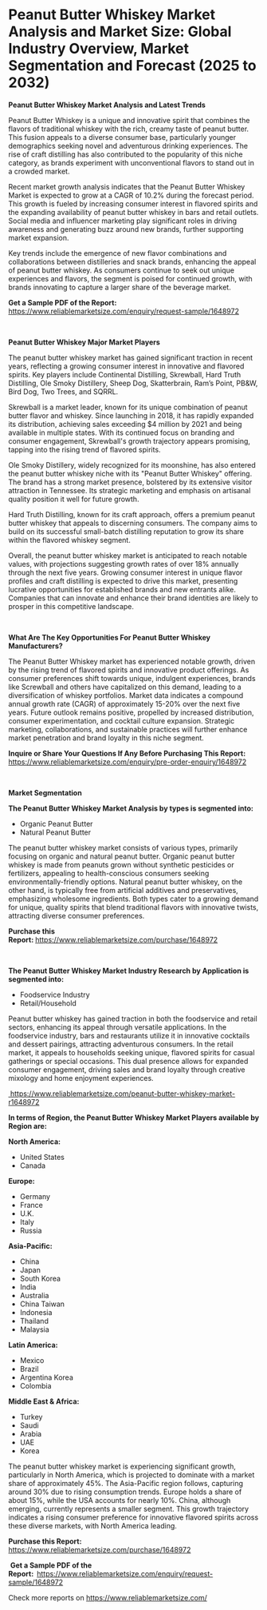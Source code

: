 <p><h1>Peanut Butter Whiskey Market Analysis and Market Size: Global Industry Overview, Market Segmentation and Forecast (2025 to 2032)</h1></p><p><strong>Peanut Butter Whiskey Market Analysis and Latest Trends</strong></p>
<p><p>Peanut Butter Whiskey is a unique and innovative spirit that combines the flavors of traditional whiskey with the rich, creamy taste of peanut butter. This fusion appeals to a diverse consumer base, particularly younger demographics seeking novel and adventurous drinking experiences. The rise of craft distilling has also contributed to the popularity of this niche category, as brands experiment with unconventional flavors to stand out in a crowded market.</p><p>Recent market growth analysis indicates that the Peanut Butter Whiskey Market is expected to grow at a CAGR of 10.2% during the forecast period. This growth is fueled by increasing consumer interest in flavored spirits and the expanding availability of peanut butter whiskey in bars and retail outlets. Social media and influencer marketing play significant roles in driving awareness and generating buzz around new brands, further supporting market expansion.</p><p>Key trends include the emergence of new flavor combinations and collaborations between distilleries and snack brands, enhancing the appeal of peanut butter whiskey. As consumers continue to seek out unique experiences and flavors, the segment is poised for continued growth, with brands innovating to capture a larger share of the beverage market.</p></p>
<p><strong>Get a Sample PDF of the Report:&nbsp;</strong> <a href="https://www.reliablemarketsize.com/enquiry/request-sample/1648972?utm_campaign=3550&utm_medium=2&utm_source=Github&utm_content=ia&utm_term=07042025&utm_id=peanut-butter-whiskey">https://www.reliablemarketsize.com/enquiry/request-sample/1648972</a></p>
<p>&nbsp;</p>
<p><strong>Peanut Butter Whiskey Major Market Players</strong></p>
<p><p>The peanut butter whiskey market has gained significant traction in recent years, reflecting a growing consumer interest in innovative and flavored spirits. Key players include Continental Distilling, Skrewball, Hard Truth Distilling, Ole Smoky Distillery, Sheep Dog, Skatterbrain, Ram’s Point, PB&W, Bird Dog, Two Trees, and SQRRL.</p><p>Skrewball is a market leader, known for its unique combination of peanut butter flavor and whiskey. Since launching in 2018, it has rapidly expanded its distribution, achieving sales exceeding $4 million by 2021 and being available in multiple states. With its continued focus on branding and consumer engagement, Skrewball's growth trajectory appears promising, tapping into the rising trend of flavored spirits.</p><p>Ole Smoky Distillery, widely recognized for its moonshine, has also entered the peanut butter whiskey niche with its "Peanut Butter Whiskey" offering. The brand has a strong market presence, bolstered by its extensive visitor attraction in Tennessee. Its strategic marketing and emphasis on artisanal quality position it well for future growth.</p><p>Hard Truth Distilling, known for its craft approach, offers a premium peanut butter whiskey that appeals to discerning consumers. The company aims to build on its successful small-batch distilling reputation to grow its share within the flavored whiskey segment.</p><p>Overall, the peanut butter whiskey market is anticipated to reach notable values, with projections suggesting growth rates of over 18% annually through the next five years. Growing consumer interest in unique flavor profiles and craft distilling is expected to drive this market, presenting lucrative opportunities for established brands and new entrants alike. Companies that can innovate and enhance their brand identities are likely to prosper in this competitive landscape.</p></p>
<p>&nbsp;</p>
<p><strong>What Are The Key Opportunities For Peanut Butter Whiskey Manufacturers?</strong></p>
<p><p>The Peanut Butter Whiskey market has experienced notable growth, driven by the rising trend of flavored spirits and innovative product offerings. As consumer preferences shift towards unique, indulgent experiences, brands like Screwball and others have capitalized on this demand, leading to a diversification of whiskey portfolios. Market data indicates a compound annual growth rate (CAGR) of approximately 15-20% over the next five years. Future outlook remains positive, propelled by increased distribution, consumer experimentation, and cocktail culture expansion. Strategic marketing, collaborations, and sustainable practices will further enhance market penetration and brand loyalty in this niche segment.</p></p>
<p><strong>Inquire or Share Your Questions If Any Before Purchasing This Report:</strong> <a href="https://www.reliablemarketsize.com/enquiry/pre-order-enquiry/1648972?utm_campaign=3550&utm_medium=2&utm_source=Github&utm_content=ia&utm_term=07042025&utm_id=peanut-butter-whiskey">https://www.reliablemarketsize.com/enquiry/pre-order-enquiry/1648972</a></p>
<p>&nbsp;</p>
<p><strong>Market Segmentation</strong></p>
<p><strong>The Peanut Butter Whiskey Market Analysis by types is segmented into:</strong></p>
<p><ul><li>Organic Peanut Butter</li><li>Natural Peanut Butter</li></ul></p>
<p><p>The peanut butter whiskey market consists of various types, primarily focusing on organic and natural peanut butter. Organic peanut butter whiskey is made from peanuts grown without synthetic pesticides or fertilizers, appealing to health-conscious consumers seeking environmentally-friendly options. Natural peanut butter whiskey, on the other hand, is typically free from artificial additives and preservatives, emphasizing wholesome ingredients. Both types cater to a growing demand for unique, quality spirits that blend traditional flavors with innovative twists, attracting diverse consumer preferences.</p></p>
<p><strong>Purchase this Report:&nbsp;</strong><a href="https://www.reliablemarketsize.com/purchase/1648972?utm_campaign=3550&utm_medium=2&utm_source=Github&utm_content=ia&utm_term=07042025&utm_id=peanut-butter-whiskey">https://www.reliablemarketsize.com/purchase/1648972</a></p>
<p>&nbsp;</p>
<p><strong>The Peanut Butter Whiskey Market Industry Research by Application is segmented into:</strong></p>
<p><ul><li>Foodservice Industry</li><li>Retail/Household</li></ul></p>
<p><p>Peanut butter whiskey has gained traction in both the foodservice and retail sectors, enhancing its appeal through versatile applications. In the foodservice industry, bars and restaurants utilize it in innovative cocktails and dessert pairings, attracting adventurous consumers. In the retail market, it appeals to households seeking unique, flavored spirits for casual gatherings or special occasions. This dual presence allows for expanded consumer engagement, driving sales and brand loyalty through creative mixology and home enjoyment experiences.</p></p>
<p><a href="https://www.reliablemarketsize.com/peanut-butter-whiskey-market-r1648972?utm_campaign=3550&utm_medium=2&utm_source=Github&utm_content=ia&utm_term=07042025&utm_id=peanut-butter-whiskey">&nbsp;https://www.reliablemarketsize.com/peanut-butter-whiskey-market-r1648972</a></p>
<p><strong>In terms of Region, the Peanut Butter Whiskey Market Players available by Region are:</strong></p>
<p>
    <p> <strong> North America: </strong>
        <ul>
            <li>United States</li>
            <li>Canada</li>
        </ul>
        </p> 
    <p> <strong> Europe: </strong>
        <ul>
            <li>Germany</li>
            <li>France</li>
            <li>U.K.</li>
            <li>Italy</li>
            <li>Russia</li>
        </ul>
        </p> 
    <p> <strong> Asia-Pacific: </strong>
        <ul>
            <li>China</li>
            <li>Japan</li>
            <li>South Korea</li>
            <li>India</li>
            <li>Australia</li>
            <li>China Taiwan</li>
            <li>Indonesia</li>
            <li>Thailand</li>
            <li>Malaysia</li>
        </ul>
        </p> 
    <p> <strong> Latin America: </strong>
        <ul>
            <li>Mexico</li>
            <li>Brazil</li>
            <li>Argentina Korea</li>
            <li>Colombia</li>
        </ul>
        </p> 
    <p> <strong> Middle East & Africa: </strong>
        <ul>
            <li>Turkey</li>
            <li>Saudi</li>
            <li>Arabia</li>
            <li>UAE</li>
            <li>Korea</li>
        </ul>
    </p>
    </p>
<p><p>The peanut butter whiskey market is experiencing significant growth, particularly in North America, which is projected to dominate with a market share of approximately 45%. The Asia-Pacific region follows, capturing around 30% due to rising consumption trends. Europe holds a share of about 15%, while the USA accounts for nearly 10%. China, although emerging, currently represents a smaller segment. This growth trajectory indicates a rising consumer preference for innovative flavored spirits across these diverse markets, with North America leading.</p></p>
<p><strong>Purchase this Report: </strong><a href="https://www.reliablemarketsize.com/purchase/1648972?utm_campaign=3550&utm_medium=2&utm_source=Github&utm_content=ia&utm_term=07042025&utm_id=peanut-butter-whiskey">https://www.reliablemarketsize.com/purchase/1648972</a></p>
<p>&nbsp;<strong>Get a Sample PDF of the Report:&nbsp;&nbsp;</strong><a href="https://www.reliablemarketsize.com/enquiry/request-sample/1648972?utm_campaign=3550&utm_medium=2&utm_source=Github&utm_content=ia&utm_term=07042025&utm_id=peanut-butter-whiskey">https://www.reliablemarketsize.com/enquiry/request-sample/1648972</a></p>
<p><strong></strong></p>
<p>Check more reports on <a href="https://www.reliablemarketsize.com/?utm_campaign=3550&utm_medium=2&utm_source=Github&utm_content=ia&utm_term=07042025&utm_id=peanut-butter-whiskey">https://www.reliablemarketsize.com/</a></p>